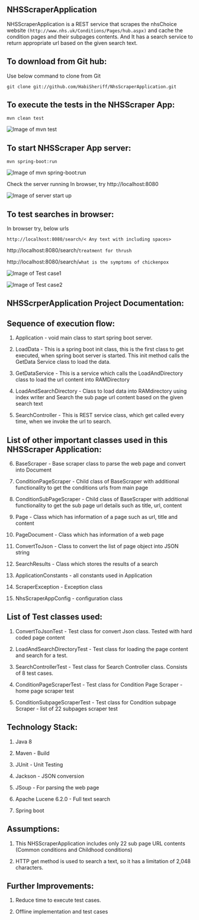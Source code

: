 ## NHSScraperApplication

NHSScraperApplication is a REST service that scrapes the nhsChoice website ```(http://www.nhs.uk/Conditions/Pages/hub.aspx)``` and cache the condition pages and their subpages contents. And It has a search service to return appropriate url based on the given search text.

## To download from Git hub:

   Use below command to clone from Git 
 
  ```git clone git://github.com/HabiSheriff/NhsScraperApplication.git```
 
## To execute the tests in the NHSScraper App:
  
  ```mvn clean test```
  
  ![Image of mvn test](https://github.com/HabiSheriff/Documentation/blob/master/Images/NHSScraperAppmvntest.jpg)

## To start NHSScraper App server:

   ```mvn spring-boot:run```
   
   ![Image of mvn spring-boot:run](https://github.com/HabiSheriff/Documentation/blob/master/Images/NHSScraperApplicationmvnspringboot.jpg)
   
   Check the server running
   In browser, try http://localhost:8080
   
   ![Image of server start up](https://github.com/HabiSheriff/Documentation/blob/master/Images/NHSScraperApplicationStartupTest.jpg)

## To test searches in browser:

  In browser try, below urls
  
  ```http://localhost:8080/search/< Any text with including spaces>```
  
  http://localhost:8080/search/```treatment for thrush```
     
  http://localhost:8080/search/```what is the symptoms of chickenpox```
  
  ![Image of Test case1](https://github.com/HabiSheriff/Documentation/blob/master/Images/NHSScraperApplicationTestCase1.jpg)
  
  ![Image of Test case2](https://github.com/HabiSheriff/Documentation/blob/master/Images/NHSScraperApplicationTestCase2.jpg)
    
## NHSScrperApplication Project Documentation:

## Sequence of execution flow:

1. Application - void main class to start spring boot server.

2. LoadData - This is a spring boot init class, this is the first class to get executed, when spring boot server is started. This init method calls the GetData Service class to load the data.

3. GetDataService  - This is a service which calls the LoadAndDirectory class to load the url content into RAMDirectory

4. LoadAndSearchDirectory - Class to load data into RAMdirectory using index writer and Search the sub page url content based on the given search text

5. SearchController - This is REST service class, which get called every time, when we invoke the url to search.

## List of other important classes used in this NHSScraper Application:

6. BaseScraper - Base scraper class to parse the web page and convert into Document

7. ConditionPageScraper - Child class of BaseScraper with additional functionality to get the conditions urls from main page

8. ConditionSubPageScraper  - Child class of BaseScraper with additional functionality to get the sub page url details such as title, url, content

9. Page  - Class which has information of a page such as url, title and content

10. PageDocument - Class which has information of a web page

11. ConvertToJson - Class to convert the list of page object into JSON string

12. SearchResults - Class which stores the results of a search

13. ApplicationConstants -  all constants used in Application

14. ScraperException - Exception class 

15. NhsScraperAppConfig - configuration class 

## List of Test classes used: 

1. ConvertToJsonTest - Test class for convert Json class. Tested with hard coded page content

2. LoadAndSearchDirectoryTest - Test class for loading the page content and search for a test.

3. SearchControllerTest - Test class for Search Controller class. Consists of 8 test cases.

4. ConditionPageScraperTest - Test class for Condition Page Scraper - home page scraper test

5. ConditionSubpageScraperTest - Test class for Condition subpage Scraper - list of 22 subpages scraper test
  
## Technology Stack:

1. Java 8

2. Maven - Build

3. JUnit - Unit Testing

4. Jackson - JSON conversion

5. JSoup - For parsing the web page

6. Apache Lucene 6.2.0  - Full text search

7. Spring boot 
  
       
## Assumptions:
  
  1. This NHSScraperApplication includes only 22 sub page URL contents (Common conditions and Childhood conditions)
  
  2. HTTP get method is used to search a text, so it has a limitation of 2,048 characters. 
   
## Further Improvements:

   1. Reduce time to execute  test cases.
   
   2. Offline implementation and test cases
  
